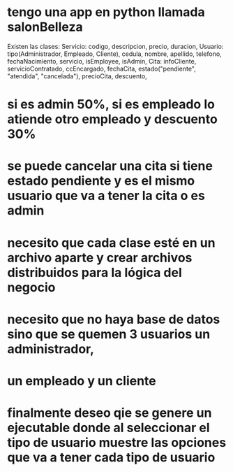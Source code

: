 # tengo una app en python llamada salonBelleza
Existen las clases: 
    Servicio: codigo, descripcion, precio, duracion, 
    Usuario: tipo(Administrador, Empleado, Cliente), 
            cedula, nombre, apellido, telefono, fechaNacimiento, servicio, isEmployee,
            isAdmin, 
    Cita: infoCliente, servicioContratado, ccEncargado, fechaCita, estado("pendiente", "atendida", "cancelada"),
          precioCita, descuento,
# si es admin 50%, si es empleado lo atiende otro empleado y descuento 30%
# se puede cancelar una cita si tiene estado pendiente y es el mismo usuario que va a tener la cita o es admin
# necesito que cada clase esté en un archivo aparte y crear archivos distribuidos para la lógica del negocio
# necesito que no haya base de datos sino que se quemen 3 usuarios un administrador, 
# un empleado y un cliente 
# finalmente deseo qie se genere un ejecutable donde al seleccionar el tipo de usuario muestre las opciones que va a tener cada tipo de usuario 




